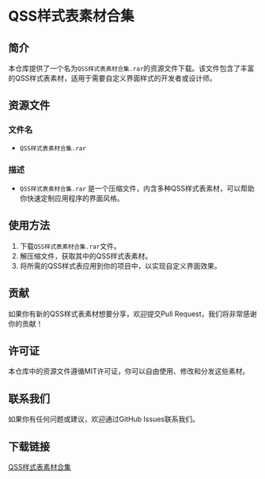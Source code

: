 # QSS样式表素材合集

## 简介

本仓库提供了一个名为`QSS样式表素材合集.rar`的资源文件下载。该文件包含了丰富的QSS样式表素材，适用于需要自定义界面样式的开发者或设计师。

## 资源文件

### 文件名
- `QSS样式表素材合集.rar`

### 描述
- `QSS样式表素材合集.rar` 是一个压缩文件，内含多种QSS样式表素材，可以帮助你快速定制应用程序的界面风格。

## 使用方法

1. 下载`QSS样式表素材合集.rar`文件。
2. 解压缩文件，获取其中的QSS样式表素材。
3. 将所需的QSS样式表应用到你的项目中，以实现自定义界面效果。

## 贡献

如果你有新的QSS样式表素材想要分享，欢迎提交Pull Request，我们将非常感谢你的贡献！

## 许可证

本仓库中的资源文件遵循MIT许可证，你可以自由使用、修改和分发这些素材。

## 联系我们

如果你有任何问题或建议，欢迎通过GitHub Issues联系我们。

## 下载链接

[QSS样式表素材合集](https://pan.quark.cn/s/87f5ac05d80b)